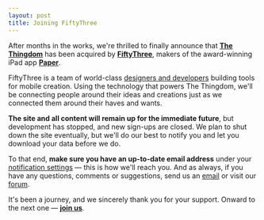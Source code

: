 ```yaml
---
layout: post
title: Joining FiftyThree
---
```


After months in the works, we're thrilled to finally announce that
**[The Thingdom][thingdom]** has been acquired by **[FiftyThree][]**,
makers of the award-winning iPad app **[Paper][]**.

[thingdom]: http://www.thethingdom.com/
[fiftythree]: http://www.fiftythree.com/
[paper]: http://www.fiftythree.com/paper

FiftyThree is a team of world-class [designers and
developers][fiftythree-about] building tools for mobile creation. Using
the technology that powers The Thingdom, we'll be connecting people around
their ideas and creations just as we connected them around their haves and wants.

[fiftythree-about]: http://www.fiftythree.com/about

**The site and all content will remain up for the immediate future**, but
development has stopped, and new sign-ups are closed. We plan to shut down the
site eventually, but we'll do our best to notify you and let you download your
data before we do.

To that end, **make sure you have an up-to-date email address** under your
[notification settings][settings] — this is how we'll reach you. And as
always, if you have any questions, comments or suggestions, send us an
[email][] or visit our [forum][].

[settings]: http://www.thethingdom.com/settings
[email]: mailto:feedback@thethingdom.com
[forum]: http://thingdom.uservoice.com/

It's been a journey, and we sincerely thank you for your support.
Onward to the next one — **[join us][fiftythree]**.

